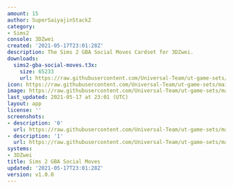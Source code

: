 ```yaml
---
amount: 15
author: SuperSaiyajinStackZ
category:
- Sims2
console: 3DZwei
created: '2021-05-17T23:01:28Z'
description: The Sims 2 GBA Social Moves Cardset for 3DZwei.
downloads:
  sims2-gba-social-moves.t3x:
    size: 65233
    url: https://raw.githubusercontent.com/Universal-Team/ut-game-sets/main/sets/3dzwei/sims2-gba-social-moves/sims2-gba-social-moves.t3x
icon: https://raw.githubusercontent.com/Universal-Team/ut-game-sets/main/sets/3dzwei/sims2-gba-social-moves/icon.png
image: https://raw.githubusercontent.com/Universal-Team/ut-game-sets/main/sets/3dzwei/sims2-gba-social-moves/icon.png
last_updated: 2021-05-17 at 23:01 (UTC)
layout: app
license: ''
screenshots:
- description: '0'
  url: https://raw.githubusercontent.com/Universal-Team/ut-game-sets/main/sets/3dzwei/sims2-gba-social-moves/screenshots/0.png
- description: '1'
  url: https://raw.githubusercontent.com/Universal-Team/ut-game-sets/main/sets/3dzwei/sims2-gba-social-moves/screenshots/1.png
systems:
- 3DZwei
title: Sims 2 GBA Social Moves
updated: '2021-05-17T23:01:28Z'
version: v1.0.0
---
```

